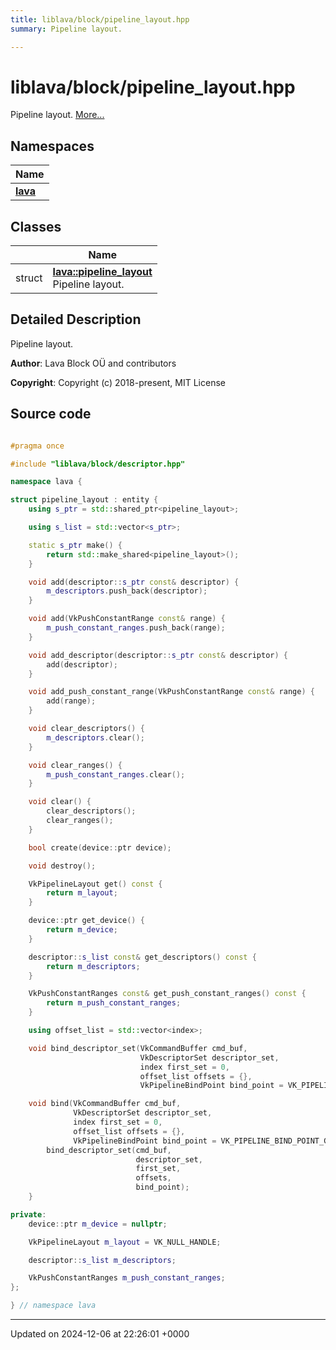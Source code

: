 ```yaml
---
title: liblava/block/pipeline_layout.hpp
summary: Pipeline layout. 

---
```


# liblava/block/pipeline_layout.hpp

Pipeline layout.  [More...](#detailed-description)

## Namespaces

| Name           |
| -------------- |
| **[lava](/_doxybook/Namespaces/namespacelava.md)**  |

## Classes

|                | Name           |
| -------------- | -------------- |
| struct | **[lava::pipeline_layout](/_doxybook/Classes/structlava_1_1pipeline__layout.md)** <br>Pipeline layout.  |

## Detailed Description

Pipeline layout. 

**Author**: Lava Block OÜ and contributors 

**Copyright**: Copyright (c) 2018-present, MIT License 



## Source code

```cpp

#pragma once

#include "liblava/block/descriptor.hpp"

namespace lava {

struct pipeline_layout : entity {
    using s_ptr = std::shared_ptr<pipeline_layout>;

    using s_list = std::vector<s_ptr>;

    static s_ptr make() {
        return std::make_shared<pipeline_layout>();
    }

    void add(descriptor::s_ptr const& descriptor) {
        m_descriptors.push_back(descriptor);
    }

    void add(VkPushConstantRange const& range) {
        m_push_constant_ranges.push_back(range);
    }

    void add_descriptor(descriptor::s_ptr const& descriptor) {
        add(descriptor);
    }

    void add_push_constant_range(VkPushConstantRange const& range) {
        add(range);
    }

    void clear_descriptors() {
        m_descriptors.clear();
    }

    void clear_ranges() {
        m_push_constant_ranges.clear();
    }

    void clear() {
        clear_descriptors();
        clear_ranges();
    }

    bool create(device::ptr device);

    void destroy();

    VkPipelineLayout get() const {
        return m_layout;
    }

    device::ptr get_device() {
        return m_device;
    }

    descriptor::s_list const& get_descriptors() const {
        return m_descriptors;
    }

    VkPushConstantRanges const& get_push_constant_ranges() const {
        return m_push_constant_ranges;
    }

    using offset_list = std::vector<index>;

    void bind_descriptor_set(VkCommandBuffer cmd_buf,
                             VkDescriptorSet descriptor_set,
                             index first_set = 0,
                             offset_list offsets = {},
                             VkPipelineBindPoint bind_point = VK_PIPELINE_BIND_POINT_GRAPHICS);

    void bind(VkCommandBuffer cmd_buf,
              VkDescriptorSet descriptor_set,
              index first_set = 0,
              offset_list offsets = {},
              VkPipelineBindPoint bind_point = VK_PIPELINE_BIND_POINT_GRAPHICS) {
        bind_descriptor_set(cmd_buf,
                            descriptor_set,
                            first_set,
                            offsets,
                            bind_point);
    }

private:
    device::ptr m_device = nullptr;

    VkPipelineLayout m_layout = VK_NULL_HANDLE;

    descriptor::s_list m_descriptors;

    VkPushConstantRanges m_push_constant_ranges;
};

} // namespace lava
```


-------------------------------

Updated on 2024-12-06 at 22:26:01 +0000
